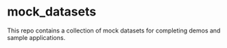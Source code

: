 # mock_datasets
This repo contains a collection of mock datasets for completing demos and sample applications.
